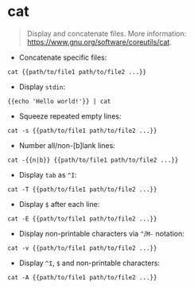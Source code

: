 # cat

> Display and concatenate files.
> More information: <https://www.gnu.org/software/coreutils/cat>.

- Concatenate specific files:

`cat {{path/to/file1 path/to/file2 ...}}`

- Display `stdin`:

`{{echo 'Hello world!'}} | cat`

- Squeeze repeated empty lines:

`cat -s {{path/to/file1 path/to/file2 ...}}`

- Number all/non-[b]lank lines:

`cat -{{n|b}} {{path/to/file1 path/to/file2 ...}}`

- Display `tab` as `^I`:

`cat -T {{path/to/file1 path/to/file2 ...}}`

- Display `$` after each line:

`cat -E {{path/to/file1 path/to/file2 ...}}`

- Display non-printable characters via `^`/`M-` notation:

`cat -v {{path/to/file1 path/to/file2 ...}}`

- Display `^I`, `$` and non-printable characters:

`cat -A {{path/to/file1 path/to/file2 ...}}`
